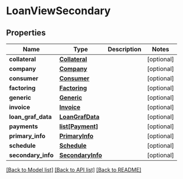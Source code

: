 # LoanViewSecondary

## Properties
Name | Type | Description | Notes
------------ | ------------- | ------------- | -------------
**collateral** | [**Collateral**](Collateral.md) |  | [optional] 
**company** | [**Company**](Company.md) |  | [optional] 
**consumer** | [**Consumer**](Consumer.md) |  | [optional] 
**factoring** | [**Factoring**](Factoring.md) |  | [optional] 
**generic** | [**Generic**](Generic.md) |  | [optional] 
**invoice** | [**Invoice**](Invoice.md) |  | [optional] 
**loan_graf_data** | [**LoanGrafData**](LoanGrafData.md) |  | [optional] 
**payments** | [**list[Payment]**](Payment.md) |  | [optional] 
**primary_info** | [**PrimaryInfo**](PrimaryInfo.md) |  | [optional] 
**schedule** | [**Schedule**](Schedule.md) |  | [optional] 
**secondary_info** | [**SecondaryInfo**](SecondaryInfo.md) |  | [optional] 

[[Back to Model list]](../README.md#documentation-for-models) [[Back to API list]](../README.md#documentation-for-api-endpoints) [[Back to README]](../README.md)


